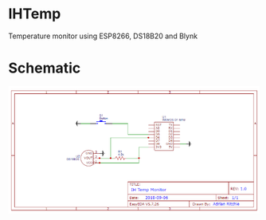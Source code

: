 # IHTemp
Temperature monitor using ESP8266, DS18B20 and Blynk

# Schematic
![schematic](docs/schematic.png)
